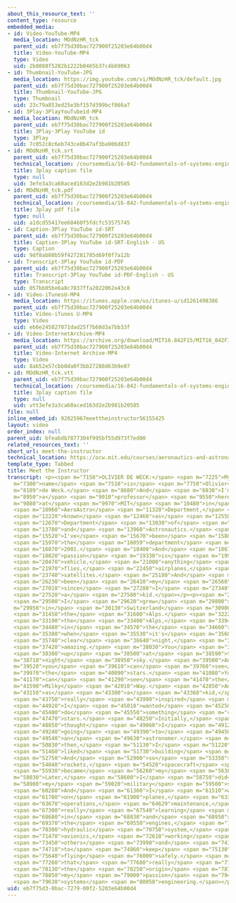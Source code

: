 ```yaml
---
about_this_resource_text: ''
content_type: resource
embedded_media:
- id: Video-YouTube-MP4
  media_location: MOdNzHR_tck
  parent_uid: eb7f75d30bac727900f25203e64b00d4
  title: Video-YouTube-MP4
  type: Video
  uid: 2b8088f5282b1222b0465b37c4b69063
- id: Thumbnail-YouTube-JPG
  media_location: https://img.youtube.com/vi/MOdNzHR_tck/default.jpg
  parent_uid: eb7f75d30bac727900f25203e64b00d4
  title: Thumbnail-YouTube-JPG
  type: Thumbnail
  uid: 23c79a853ed25e3bf157d399bcf866a7
- id: 3Play-3PlayYouTubeid-MP4
  media_location: MOdNzHR_tck
  parent_uid: eb7f75d30bac727900f25203e64b00d4
  title: 3Play-3Play YouTube id
  type: 3Play
  uid: 7c052c8c6eb743ce0b47af3ba906d837
- id: MOdNzHR_tck.srt
  parent_uid: eb7f75d30bac727900f25203e64b00d4
  technical_location: /coursemedia/16-842-fundamentals-of-systems-engineering-fall-2015/3efe3a3ca60aced163d2e2b981b20585_MOdNzHR_tck.srt
  title: 3play caption file
  type: null
  uid: 3efe3a3ca60aced163d2e2b981b20585
- id: MOdNzHR_tck.pdf
  parent_uid: eb7f75d30bac727900f25203e64b00d4
  technical_location: /coursemedia/16-842-fundamentals-of-systems-engineering-fall-2015/a1dcd55417ee68460f5fdcfc53575745_MOdNzHR_tck.pdf
  title: 3play pdf file
  type: null
  uid: a1dcd55417ee68460f5fdcfc53575745
- id: Caption-3Play YouTube id-SRT
  parent_uid: eb7f75d30bac727900f25203e64b00d4
  title: Caption-3Play YouTube id-SRT-English - US
  type: Caption
  uid: 9df8ab80b59f427281785d69f0f7a12b
- id: Transcript-3Play YouTube id-PDF
  parent_uid: eb7f75d30bac727900f25203e64b00d4
  title: Transcript-3Play YouTube id-PDF-English - US
  type: Transcript
  uid: 057bb05be6a8c7837ffa2022062e43c8
- id: Video-iTunesU-MP4
  media_location: https://itunes.apple.com/us/itunes-u/id1261498386
  parent_uid: eb7f75d30bac727900f25203e64b00d4
  title: Video-iTunes U-MP4
  type: Video
  uid: eb6e245827071dad25f7b68d3a7bb33f
- id: Video-InternetArchive-MP4
  media_location: https://archive.org/download/MIT16.842F15/MIT16_842F15_educator_01_300k.mp4
  parent_uid: eb7f75d30bac727900f25203e64b00d4
  title: Video-Internet Archive-MP4
  type: Video
  uid: 8ab52e57cbb0da0f3bb27288d63b9e07
- id: MOdNzHR_tck.vtt
  parent_uid: eb7f75d30bac727900f25203e64b00d4
  technical_location: /coursemedia/16-842-fundamentals-of-systems-engineering-fall-2015/vtt3efe3a3ca60aced163d2e2b981b20585_MOdNzHR_tck.vtt
  title: 3play caption file
  type: null
  uid: vtt3efe3a3ca60aced163d2e2b981b20585
file: null
inline_embed_id: 92025967meettheinstructor56155425
layout: video
order_index: null
parent_uid: bfeabdb7877304f995bf55d973f7ed00
related_resources_text: ''
short_url: meet-the-instructor
technical_location: https://ocw.mit.edu/courses/aeronautics-and-astronautics/16-842-fundamentals-of-systems-engineering-fall-2015/instructor-insights/meet-the-instructor
template_type: Tabbed
title: Meet the Instructor
transcript: <p><span m="7150">OLIVIER DE WECK:</span> <span m="7225">My</span> <span
  m="7300">name</span> <span m="7510">is</span> <span m="7750">Olivier</span> <span
  m="8109">de Weck.</span> <span m="8680">And</span> <span m="8830">I'm</span> <span
  m="8950">a</span> <span m="9010">professor</span> <span m="9550">here</span> <span
  m="9880">at</span> <span m="9970">MIT</span> <span m="10480">in</span> <span m="10600">the</span>
  <span m="10960">AeroAstro</span> <span m="11320">Department,</span> <span m="11920">also</span>
  <span m="12220">known</span> <span m="12460">as</span> <span m="12550">the</span>
  <span m="12670">Department</span> <span m="13030">of</span> <span m="13150">Aeronautics</span>
  <span m="13780">and</span> <span m="13960">Astronautics.</span> <span m="15100">And</span>
  <span m="15520">I've</span> <span m="15670">been</span> <span m="15880">in</span>
  <span m="15970">the</span> <span m="16059">department</span> <span m="16570">since</span>
  <span m="16870">2001.</span> <span m="18400">And</span> <span m="18670">my</span>
  <span m="18820">passion</span> <span m="19330">is</span> <span m="19930">aerospace</span>
  <span m="20470">vehicle,</span> <span m="21000">anything</span> <span m="21690">that</span>
  <span m="21970">flies,</span> <span m="22450">airplanes,</span> <span m="23320">rockets,</span>
  <span m="23740">satellites.</span> <span m="25180">And</span> <span m="25990">it's</span>
  <span m="26230">been</span> <span m="26410">my</span> <span m="26560">passion</span>
  <span m="27010">since</span> <span m="27280">I</span> <span m="27340">was</span>
  <span m="27520">a</span> <span m="27580">kid.</span></p><p><span m="29020">So</span>
  <span m="29500">I</span> <span m="29620">grew</span> <span m="29800">up</span> <span
  m="29950">in</span> <span m="30130">Switzerland</span> <span m="30900">in</span>
  <span m="31450">the</span> <span m="31600">Alps.</span> <span m="32229">And</span>
  <span m="33190">the</span> <span m="33400">Alps,</span> <span m="33940">especially</span>
  <span m="34480">in</span> <span m="34570">the</span> <span m="34660">wintertime</span>
  <span m="35380">when</span> <span m="35530">it's</span> <span m="35680">a</span>
  <span m="35740">clear</span> <span m="36640">night,</span> <span m="37210">are</span>
  <span m="37420">amazing.</span> <span m="38030">You</span> <span m="38170">look</span>
  <span m="38380">up</span> <span m="38500">at</span> <span m="38590">the</span> <span
  m="38710">night</span> <span m="38950">sky.</span> <span m="39500">And</span> <span
  m="39520">you</span> <span m="39610">can</span> <span m="39760">see</span> <span
  m="39970">the</span> <span m="40090">stars.</span> <span m="41080">You</span> <span
  m="41170">can</span> <span m="41290">see</span> <span m="41470">the</span> <span
  m="41590">Milky</span> <span m="42010">Way.</span> <span m="42850">And</span> <span
  m="43150">as</span> <span m="43300">a</span> <span m="43360">kid,</span> <span m="43620">it</span>
  <span m="43750">really</span> <span m="43990">inspired</span> <span m="44530">me.</span>
  <span m="44920">I</span> <span m="45010">wanted</span> <span m="45250">to</span>
  <span m="45400">do</span> <span m="45550">something</span> <span m="46150">with</span>
  <span m="47470">stars.</span> <span m="48250">Initially,</span> <span m="48760">I</span>
  <span m="48850">thought</span> <span m="49060">I</span> <span m="49120">was</span>
  <span m="49240">going</span> <span m="49390">to</span> <span m="49450">be</span>
  <span m="49540">an</span> <span m="49630">astronomer.</span> <span m="50680">But</span>
  <span m="50830">then,</span> <span m="51130">I</span> <span m="51220">really</span>
  <span m="51460">liked</span> <span m="51730">building</span> <span m="52120">things.</span>
  <span m="52750">And</span> <span m="52900">so</span> <span m="53350">aviation,</span>
  <span m="54040">rockets,</span> <span m="54520">spacecraft</span> <span m="55720">really</span>
  <span m="55930">became</span> <span m="56260">my</span> <span m="56380">passion.</span></p><p><span
  m="58030">Later,</span> <span m="58600">I</span> <span m="58750">did</span> <span
  m="58900">my</span> <span m="59020">military</span> <span m="59500">service.</span>
  <span m="60280">And</span> <span m="61360">I</span> <span m="61510">worked</span>
  <span m="61780">on</span> <span m="61900">planes,</span> <span m="63340">flight</span>
  <span m="63670">operations,</span> <span m="64629">maintenance,</span> <span m="65260">repair,</span>
  <span m="67300">really</span> <span m="67540">learning</span> <span m="68080">planes</span>
  <span m="68680">in</span> <span m="68830">and</span> <span m="68950">out,</span>
  <span m="69370">the</span> <span m="69550">engines,</span> <span m="70180">the</span>
  <span m="70300">hydraulic</span> <span m="70750">system,</span> <span m="71350">the</span>
  <span m="71470">avionics,</span> <span m="72610">working</span> <span m="72970">with</span>
  <span m="73450">others</span> <span m="73990">and</span> <span m="74110">pilots</span>
  <span m="74710">to</span> <span m="74860">keep</span> <span m="75130">airplanes</span>
  <span m="75640">flying</span> <span m="76000">safely.</span> <span m="77110">And</span>
  <span m="77260">that</span> <span m="77680">really</span> <span m="77950">was</span>
  <span m="78130">the</span> <span m="78250">origin</span> <span m="78730">of</span>
  <span m="78850">my</span> <span m="79000">passion</span> <span m="79480">for</span>
  <span m="79630">systems</span> <span m="80050">engineering.</span></p>
uid: eb7f75d3-0bac-7279-00f2-5203e64b00d4
---
```

